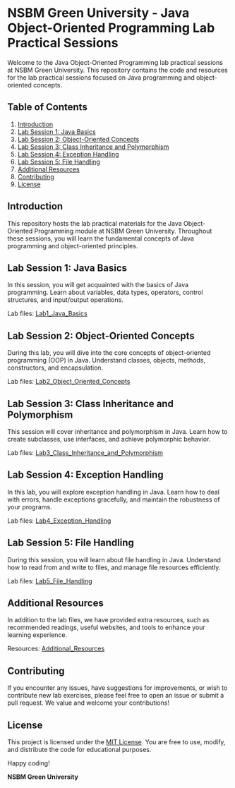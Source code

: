 # NSBM Green University - Java Object-Oriented Programming Lab Practical Sessions

Welcome to the Java Object-Oriented Programming lab practical sessions at NSBM Green University. This repository contains the code and resources for the lab practical sessions focused on Java programming and object-oriented concepts.

## Table of Contents

1. [Introduction](#introduction)
2. [Lab Session 1: Java Basics](#lab-session-1-java-basics)
3. [Lab Session 2: Object-Oriented Concepts](#lab-session-2-object-oriented-concepts)
4. [Lab Session 3: Class Inheritance and Polymorphism](#lab-session-3-class-inheritance-and-polymorphism)
5. [Lab Session 4: Exception Handling](#lab-session-4-exception-handling)
6. [Lab Session 5: File Handling](#lab-session-5-file-handling)
7. [Additional Resources](#additional-resources)
8. [Contributing](#contributing)
9. [License](#license)

## Introduction

This repository hosts the lab practical materials for the Java Object-Oriented Programming module at NSBM Green University. Throughout these sessions, you will learn the fundamental concepts of Java programming and object-oriented principles.

## Lab Session 1: Java Basics

In this session, you will get acquainted with the basics of Java programming. Learn about variables, data types, operators, control structures, and input/output operations.

Lab files: [Lab1_Java_Basics](./Lab1_Java_Basics)

## Lab Session 2: Object-Oriented Concepts

During this lab, you will dive into the core concepts of object-oriented programming (OOP) in Java. Understand classes, objects, methods, constructors, and encapsulation.

Lab files: [Lab2_Object_Oriented_Concepts](./Lab2_Object_Oriented_Concepts)

## Lab Session 3: Class Inheritance and Polymorphism

This session will cover inheritance and polymorphism in Java. Learn how to create subclasses, use interfaces, and achieve polymorphic behavior.

Lab files: [Lab3_Class_Inheritance_and_Polymorphism](./Lab3_Class_Inheritance_and_Polymorphism)

## Lab Session 4: Exception Handling

In this lab, you will explore exception handling in Java. Learn how to deal with errors, handle exceptions gracefully, and maintain the robustness of your programs.

Lab files: [Lab4_Exception_Handling](./Lab4_Exception_Handling)

## Lab Session 5: File Handling

During this session, you will learn about file handling in Java. Understand how to read from and write to files, and manage file resources efficiently.

Lab files: [Lab5_File_Handling](./Lab5_File_Handling)

## Additional Resources

In addition to the lab files, we have provided extra resources, such as recommended readings, useful websites, and tools to enhance your learning experience.

Resources: [Additional_Resources](./Additional_Resources)

## Contributing

If you encounter any issues, have suggestions for improvements, or wish to contribute new lab exercises, please feel free to open an issue or submit a pull request. We value and welcome your contributions!

## License

This project is licensed under the [MIT License](LICENSE). You are free to use, modify, and distribute the code for educational purposes.

Happy coding!

**NSBM Green University**
